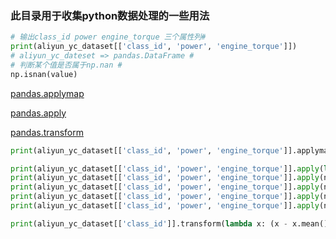### 此目录用于收集python数据处理的一些用法

```python
# 输出class_id power engine_torque 三个属性列#
print(aliyun_yc_dataset[['class_id', 'power', 'engine_torque']])
# aliyun_yc_dateset => pandas.DataFrame #
# 判断某个值是否属于np.nan #
np.isnan(value)
```

 [pandas.applymap](https://pandas.pydata.org/pandas-docs/stable/generated/pandas.DataFrame.applymap.html#pandas.DataFrame.applymap)
 
 [pandas.apply](https://pandas.pydata.org/pandas-docs/stable/generated/pandas.DataFrame.apply.html)
 
 [pandas.transform](https://pandas.pydata.org/pandas-docs/stable/generated/pandas.DataFrame.transform.html#pandas.DataFrame.transform)

```python
print(aliyun_yc_dataset[['class_id', 'power', 'engine_torque']].applymap(lambda x: '%.2f' % x))

print(aliyun_yc_dataset[['class_id', 'power', 'engine_torque']].apply(lambda x: x.class_id + x.power + x.engine_torque, axis=1))
print(aliyun_yc_dataset[['class_id', 'power', 'engine_torque']].apply(numpy.mean, axis=1))
print(aliyun_yc_dataset[['class_id', 'power', 'engine_torque']].apply(numpy.sum, axis=1))
print(aliyun_yc_dataset[['class_id', 'power', 'engine_torque']].apply(numpy.max, axis=1))
print(aliyun_yc_dataset[['class_id', 'power', 'engine_torque']].apply(numpy.min, axis=1))

print(aliyun_yc_dataset[['class_id']].transform(lambda x: (x - x.mean()) / x.std()))
```
